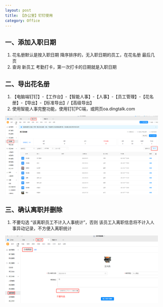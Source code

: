 ```yaml
---
layout: post
title: 【办公室】钉钉使用
category: Office
---
```



## 一、添加入职日期

1. 花名册默认是按入职日期 降序排序的，无入职日期的员工，在花名册 最后几页
2. 查询 新员工 考勤打卡，第一次打卡的日期就是入职日期




## 二、导出花名册
1. 【电脑端钉钉】-【工作台】-【智能人事】-【人事】-【员工管理】-【花名册】-【导出】-【标准导出】/【高级导出】
2. 使用智能人事完整功能，使用钉钉PC端，或网页oa.dingtalk.com

![export](/images/export.png)



## 三、确认离职并删除

1. 不要勾选 “该离职员工不计入人事统计”，否则 该员工入离职信息将不计入人事异动记录，不方便入离职统计

![export](/images/dimission.png)
